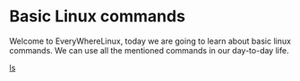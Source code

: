 # Basic Linux commands

Welcome to EveryWhereLinux, today we are going to learn about basic linux commands. We can use all the mentioned commands in our day-to-day life.

[ls](101-ls.md)